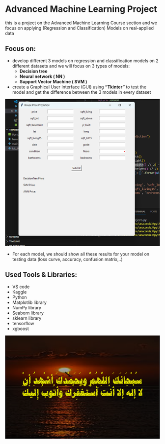 # Advanced Machine Learning Project

this is a project on the Advanced Machine Learning Course section and we focus on applying (Regression and  Classification) Models on real-applied data 

## Focus on:

- develop different 3 models on regression and classification models on 2 different datasets and we will focus on 3 types of models:
    - **Decision tree**
    - **Neural network ( NN )**
    - **Support Vector Machine ( SVM )**
- create a Graphical User Interface (GUI) using **“Tkinter”** to test the model and get the difference between the 3 models in every dataset

![Untitled](data/Untitled.png)

- For each model, we should show all these results for your model on testing data (loss curve, accuracy, confusion matrix,..)

## Used Tools & Libraries:

- VS code
- Kaggle
- Python
- Matplotlib library
- NumPy library
- Seaborn library
- sklearn library
- tensorflow
- xgboost

![41f05b9a516c6bb1d42a75e1eba940dc.webp](data/41f05b9a516c6bb1d42a75e1eba940dc.webp)